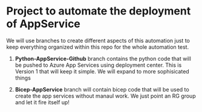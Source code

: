 # Project to automate the deployment of AppService

We will use branches to create different aspects of this automation just to keep everything organized within this repo for the whole automation test.

1. **Python-AppService-Github** branch contains the python code that will be pushed to Azure App Services using deployment center. This is Version 1 that will keep it simple. We will expand to more sophisicated things

2. **Bicep-AppService** branch will contain bicep code that will be used to create the app services without manaul work. We just point an RG group and let it fire itself up!

